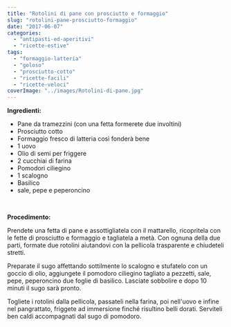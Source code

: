 ```yaml
---
title: "Rotolini di pane con prosciutto e formaggio"
slug: "rotolini-pane-prosciutto-formaggio"
date: "2017-06-07"
categories: 
  - "antipasti-ed-aperitivi"
  - "ricette-estive"
tags: 
  - "formaggio-latteria"
  - "goloso"
  - "prosciutto-cotto"
  - "ricette-facili"
  - "ricette-veloci"
coverImage: "../images/Rotolini-di-pane.jpg"
---
```


**Ingredienti:**

- Pane da tramezzini (con una fetta formerete due involtini)
- Prosciutto cotto
- Formaggio fresco di latteria così fonderà bene
- 1 uovo
- Olio di semi per friggere
- 2 cucchiai di farina
- Pomodori ciliegino
- 1 scalogno
- Basilico
- sale, pepe e peperoncino

 

**Procedimento:**

Prendete una fetta di pane e assottigliatela con il mattarello, ricopritela con le fette di prosciutto e formaggio e tagliatela a metà. Con ognuna della due parti, formate due rotolini aiutandovi con la pellicola trasparente e chiudeteli stretti.

Preparate il sugo affettando sottilmente lo scalogno e stufatelo con un goccio di olio, aggiungete il pomodoro ciliegino tagliato a pezzetti, sale, pepe, peperoncino due foglie di basilico. Lasciate sobbolire e dopo 10 minuti il sugo sarà pronto.

Togliete i rotolini dalla pellicola, passateli nella farina, poi nell'uovo e infine nel pangrattato, friggete ad immersione finché risultino belli dorati. Serviteli ben caldi accompagnati dal sugo di pomodoro.

